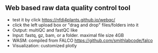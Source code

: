 ## Web based raw data quality control tool
- test it by click https://nfdi4plants.github.io/webqc/
- click the left upload box or "drag and drop" files/folders into it 
- Output: multiQC and fastQC like
- Input: fastq, gz, bam, or a folder. maximal file size 4GB
- WASM: compiled from FALCO https://github.com/smithlabcode/falco
- Visualization: customized plotly
 
 
